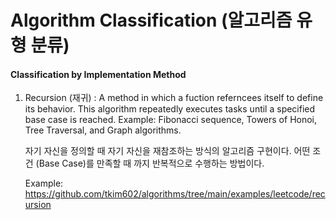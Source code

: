 # Algorithm Classification (알고리즘 유형 분류) 

#### Classification by Implementation Method

1. Recursion (재귀)
   : A method in which a fuction referncees itself to define its behavior.
   This algorithm repeatedly executes tasks until a specified base case is reached.
   Example: Fibonacci sequence, Towers of Honoi, Tree Traversal, and Graph algorithms.

   자기 자신을 정의할 때 자기 자신을 재참조하는 방식의 알고리즘 구현이다.
   어떤 조건 (Base Case)를 만족할 때 까지 반복적으로 수행하는 방법이다.

   Example: https://github.com/tkim602/algorithms/tree/main/examples/leetcode/recursion

   
